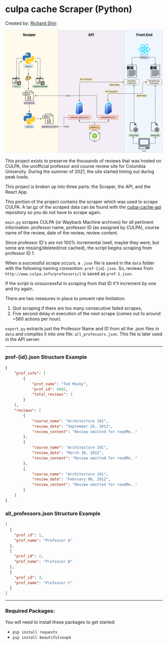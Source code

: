 # culpa cache Scraper (Python)

Created by: [Richard Shin](https://www.rshin.dev/)

![CULPA Cache Flow](https://raw.githubusercontent.com/rshin7/culpa-cache-scraper/master/imgs/culpa-cache_flow.png)

This project exists to preserve the thousands of reviews that was hosted on CULPA, the unofficial professor and course review site for Columbia University. During the summer of 2021, the site started timing out during peak loads.

This project is broken up into three parts: the Scraper, the API, and the React App.

This portion of the project contains the scraper which was used to scrape CULPA. A tar.gz of the scraped data can be found with the [culpa-cache-api](https://github.com/rshin7/culpa-cache-api) repository so you do not have to scrape again.

`main.py` scrapes CULPA (or Wayback Machine archives) for all pertinent information: professor name, professor ID (as assigned by CULPA), course name of the review, date of the review, review content.

Since professor ID's are not 100% incremental (well, maybe they were, but some are missing/deleted/not cached), the script begins scraping from professor ID 1.

When a successful scrape occurs, a `.json` file is saved in the `data` folder with the following naming convention: `prof-{id}.json`. So, reviews from `http://www.culpa.info/professors/1` is saved as `prof-1.json`.

If the script is unsuccessful in scraping from that ID it'll increment by one and try again.

There are two measures in place to prevent rate limitation: 
1. Quit scraping if there are too many consecutive failed scrapes,
2. Five second delay in execution of the next scrape (comes out to around ~560 actions per hour).


`export.py` extracts just the Professor Name and ID from all the .json files in `data` and compiles it into one file: `all_professors.json`. This file is later used in the API server.

---

### prof-{id}.json Structure Example

```json
{
    "prof_info": [
        {
            "prof_name": "Ted Mosby",
            "prof_id": 9992,
            "total_reviews": 3
        }
    ],
    "reviews": [
        {
            "course_name": "Architecture 101",
            "review_date": "September 26, 2012",
            "review_content": "Review omitted for readMe.."
        },
        {
            "course_name": "Architecture 101",
            "review_date": "March 10, 2012",
            "review_content": "Review omitted for readMe.."
        },
        {
            "course_name": "Architecture 101",
            "review_date": "February 06, 2012",
            "review_content": "Review omitted for readMe.."
        }
    ]
}
```
### all_professors.json Structure Example
```json
[
  {
    "prof_id": 1,
    "prof_name": "Professor A"
  },
  {
    "prof_id": 2,
    "prof_name": "Professor B"
  },
  {
    "prof_id": 3,
    "prof_name": "Professor C"
  }
]
```

---

### Required Packages:
You will need to install these packages to get started:
* `pip install requests`
* `pip install beautifulsoup4`